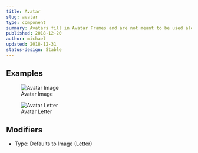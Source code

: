 ```yaml
---
title: Avatar
slug: avatar
type: component
summary: Avatars fill in Avatar Frames and are not meant to be used alone. An Avatar can be two types`\:` Image (i.e. Account logo or Contacts photo), or Letter if no Image is present. Image avatars are unstyled 1:1 images, while Letter avatars have basic text and background styling. To add border radius, indicators, or increase the size of an avatar, use the Avatar Frame component. Avatar Letters change based on Size which is inherited from the Avatar Frame. One letter is used if only account domain or email address is available. Two letters are used for first and last name for contacts, and two first words of an account. If an account has a single-word name, one letter would show. For example, "Sigstr" would show an S, if no image is available. Conversely, "Sigstr Inc." would show SI.
published: 2018-12-20
author: michael
updated: 2018-12-31
status-design: Stable
---
```


##  Examples

<figure>
    <img src="/static/images/avatar-image-account.png" alt="Avatar Image">
    <figcaption>Avatar Image</figcaption>
</figure>

<figure>
    <img src="/static/images/avatar-letter.png" alt="Avatar Letter">
    <figcaption>Avatar Letter</figcaption>
</figure>

## Modifiers
* Type: Defaults to Image (Letter)